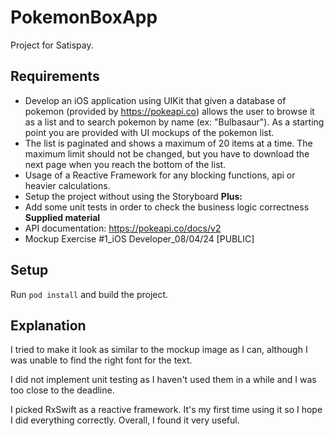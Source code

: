 # PokemonBoxApp

Project for Satispay.

## Requirements

- Develop an iOS application using UIKit that given a database of pokemon (provided by https://pokeapi.co) allows the user to browse it as a list and to search pokemon by name (ex: "Bulbasaur").
As a starting point you are provided with UI mockups of the pokemon list.
- The list is paginated and shows a maximum of 20 items at a time. The maximum limit should not be changed, but you have to download the next page when you reach the bottom of the list.
- Usage of a Reactive Framework for any blocking functions, api or heavier calculations.
- Setup the project without using the Storyboard
**Plus:**
- Add some unit tests in order to check the business logic correctness
**Supplied material**
- API documentation: https://pokeapi.co/docs/v2
- Mockup Exercise #1_iOS Developer_08/04/24 [PUBLIC]

## Setup

Run `pod install` and build the project.

## Explanation

I tried to make it look as similar to the mockup image as I can, although I was unable to find the right font for the text. 

I did not implement unit testing as I haven't used them in a while and I was too close to the deadline.

I picked RxSwift as a reactive framework. It's my first time using it so I hope I did everything correctly. Overall, I found it very useful. 
